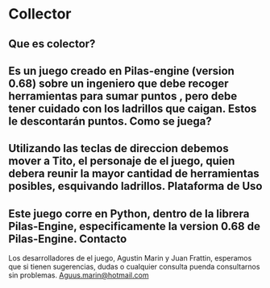 Collector
=========
Que es colector?
----------------
Es un juego creado en Pilas-engine (version 0.68) sobre un ingeniero que debe recoger herramientas para sumar puntos , pero debe tener cuidado con los ladrillos que caigan. Estos le descontarán puntos.
Como se juega?
--------------
Utilizando las teclas de direccion debemos mover a Tito, el personaje de el juego, quien debera reunir la mayor cantidad de herramientas posibles, esquivando ladrillos.
Plataforma de Uso
-----------------
Este juego corre en Python, dentro de la librera Pilas-Engine, especificamente la version 0.68 de Pilas-Engine.
Contacto
--------
Los desarrolladores de el juego, Agustin Marin y Juan Frattin, esperamos que si tienen sugerencias, dudas o cualquier consulta puenda consultarnos sin problemas.
  Aguus.marin@hotmail.com